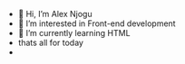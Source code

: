 - 👋 Hi, I’m Alex Njogu
- 👀 I’m interested in Front-end development
- 🌱 I’m currently learning HTML
- thats all for today
- 

<!---
babumhenga/babumhenga is a ✨ special ✨ repository because its `README.md` (this file) appears on your GitHub profile.
You can click the Preview link to take a look at your changes.
--->
